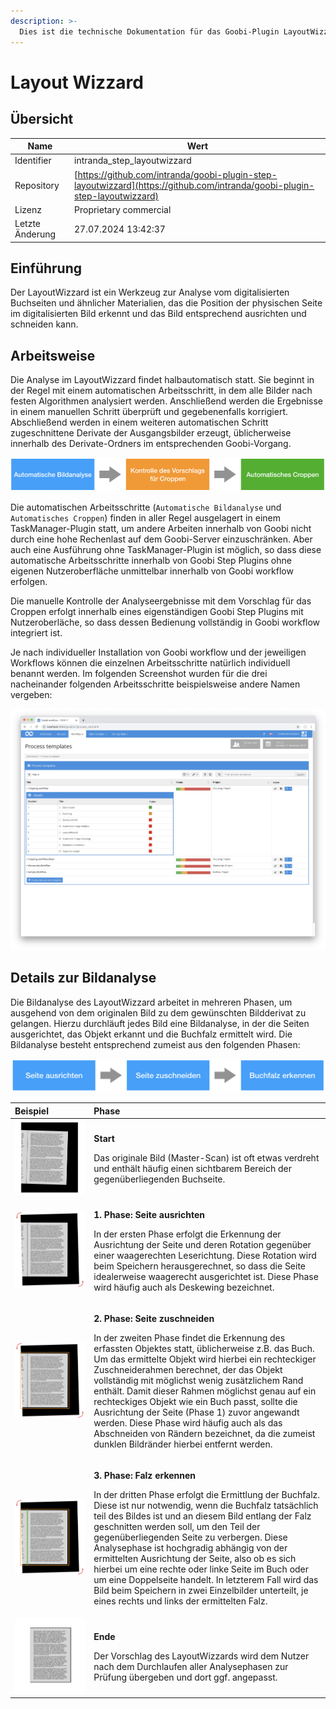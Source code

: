 ```yaml
---
description: >-
  Dies ist die technische Dokumentation für das Goobi-Plugin LayoutWizzard zum automatisierten Croppen von Buchseitenscans
---
```


# Layout Wizzard

## Übersicht

Name                     | Wert
-------------------------|-----------
Identifier               | intranda_step_layoutwizzard
Repository               | [https://github.com/intranda/goobi-plugin-step-layoutwizzard](https://github.com/intranda/goobi-plugin-step-layoutwizzard)
Lizenz              | Proprietary commercial 
Letzte Änderung    | 27.07.2024 13:42:37


## Einführung
Der LayoutWizzard ist ein Werkzeug zur Analyse vom digitalisierten Buchseiten und ähnlicher Materialien, das die Position der physischen Seite im digitalisierten Bild erkennt und das Bild entsprechend ausrichten und schneiden kann.


## Arbeitsweise
Die Analyse im LayoutWizzard findet halbautomatisch statt. Sie beginnt in der Regel mit einem automatischen Arbeitsschritt, in dem alle Bilder nach festen Algorithmen analysiert werden. Anschließend werden die Ergebnisse in einem manuellen Schritt überprüft und gegebenenfalls korrigiert. Abschließend werden in einem weiteren automatischen Schritt zugeschnittene Derivate der Ausgangsbilder erzeugt, üblicherweise innerhalb des Derivate-Ordners im entsprechenden Goobi-Vorgang.

![Arbeitsweise des LayoutWizzards innerhalb des Goobi Workflows](images/goobi-plugin-step-layoutwizzard_screen_workflow_de.png)

Die automatischen Arbeitsschritte (`Automatische Bildanalyse` und `Automatisches Croppen`) finden in aller Regel ausgelagert in einem TaskManager-Plugin statt, um andere Arbeiten innerhalb von Goobi nicht durch eine hohe Rechenlast auf dem Goobi-Server einzuschränken. Aber auch eine Ausführung ohne TaskManager-Plugin ist möglich, so dass diese automatische Arbeitsschritte innerhalb von Goobi Step Plugins ohne eigenen Nutzeroberfläche unmittelbar innerhalb von Goobi workflow erfolgen.

Die manuelle Kontrolle der Analyseergebnisse mit dem Vorschlag für das Croppen erfolgt innerhalb eines eigenständigen Goobi Step Plugins mit Nutzeroberläche, so dass dessen Bedienung vollständig in Goobi workflow integriert ist.

Je nach individueller Installation von Goobi workflow und der jeweiligen Workflows können die einzelnen Arbeitsschritte natürlich individuell benannt werden. Im folgenden Screenshot wurden für die drei nacheinander folgenden Arbeitsschritte beispielsweise andere Namen vergeben:

![Individuelle Benennung der einzelnen Arbeitsschritte, die zum LayoutWizzard gehören](images/goobi-plugin-step-layoutwizzard_screen_goobi_workflow.png)


## Details zur Bildanalyse
Die Bildanalyse des LayoutWizzard arbeitet in mehreren Phasen, um ausgehend von dem originalen Bild zu dem gewünschten Bildderivat zu gelangen. Hierzu durchläuft jedes Bild eine Bildanalyse, in der die Seiten ausgerichtet, das Objekt erkannt und die Buchfalz ermittelt wird. Die Bildanalyse besteht entsprechend zumeist aus den folgenden Phasen:

![Analysephasen des LayoutWizzards](images/goobi-plugin-step-layoutwizzard_screen_diagramm_de.png)

<table>
  <thead>
    <tr>
      <th style="text-align:left">Beispiel</th>
      <th style="text-align:left">Phase</th>
    </tr>
  </thead>
  <tbody>
    <tr>
      <td style="text-align:left">
        <img src="images/goobi-plugin-step-layoutwizzard_screen_phases_1.png" alt/>
      </td>
      <td style="text-align:left">
        <p><b>Start</b>
        </p>
        <p>Das originale Bild (Master-Scan) ist oft etwas verdreht und enthält
          häufig einen sichtbarem Bereich der gegenüberliegenden Buchseite.</p>
      </td>
    </tr>
    <tr>
      <td style="text-align:left">
        <img src="images/goobi-plugin-step-layoutwizzard_screen_phases_2.png" alt/>
      </td>
      <td style="text-align:left">
        <p><b>1. Phase: Seite ausrichten</b>
        </p>
        <p>In der ersten Phase erfolgt die Erkennung der Ausrichtung der Seite und
          deren Rotation gegenüber einer waagerechten Leserichtung. Diese Rotation
          wird beim Speichern herausgerechnet, so dass die Seite idealerweise waagerecht
          ausgerichtet ist. Diese Phase wird häufig auch als Deskewing bezeichnet.</p>
      </td>
    </tr>
    <tr>
      <td style="text-align:left">
        <img src="images/goobi-plugin-step-layoutwizzard_screen_phases_3.png" alt/>
      </td>
      <td style="text-align:left">
        <p><b>2. Phase: Seite zuschneiden</b>
        </p>
        <p>In der zweiten Phase findet die Erkennung des erfassten Objektes statt,
          üblicherweise z.B. das Buch. Um das ermittelte Objekt wird hierbei
          ein rechteckiger Zuschneiderahmen berechnet, der das Objekt vollständig
          mit möglichst wenig zusätzlichem Rand enthält. Damit dieser
          Rahmen möglichst genau auf ein rechteckiges Objekt wie ein Buch passt,
          sollte die Ausrichtung der Seite (Phase 1) zuvor angewandt werden. Diese
          Phase wird häufig auch als das Abschneiden von Rändern bezeichnet,
          da die zumeist dunklen Bildränder hierbei entfernt werden.</p>
      </td>
    </tr>
    <tr>
      <td style="text-align:left">
        <img src="images/goobi-plugin-step-layoutwizzard_screen_phases_4.png" alt/>
      </td>
      <td style="text-align:left">
        <p><b>3. Phase: Falz erkennen</b>
        </p>
        <p>In der dritten Phase erfolgt die Ermittlung der Buchfalz. Diese ist nur
          notwendig, wenn die Buchfalz tatsächlich teil des Bildes ist und an
          diesem Bild entlang der Falz geschnitten werden soll, um den Teil der gegenüberliegenden
          Seite zu verbergen. Diese Analysephase ist hochgradig abhängig von
          der ermittelten Ausrichtung der Seite, also ob es sich hierbei um eine
          rechte oder linke Seite im Buch oder um eine Doppelseite handelt. In letzterem
          Fall wird das Bild beim Speichern in zwei Einzelbilder unterteilt, je eines
          rechts und links der ermittelten Falz.</p>
      </td>
    </tr>
    <tr>
      <td style="text-align:left">
        <img src="images/goobi-plugin-step-layoutwizzard_screen_phases_5.png" alt/>
      </td>
      <td style="text-align:left">
        <p><b>Ende</b>
        </p>
        <p>Der Vorschlag des LayoutWizzards wird dem Nutzer nach dem Durchlaufen
          aller Analysephasen zur Prüfung übergeben und dort ggf. angepasst.</p>
      </td>
    </tr>
  </tbody>
</table>